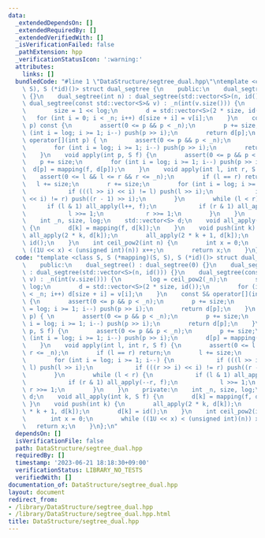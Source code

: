 ```yaml
---
data:
  _extendedDependsOn: []
  _extendedRequiredBy: []
  _extendedVerifiedWith: []
  _isVerificationFailed: false
  _pathExtension: hpp
  _verificationStatusIcon: ':warning:'
  attributes:
    links: []
  bundledCode: "#line 1 \"DataStructure/segtree_dual.hpp\"\ntemplate <class S, S (*mapping)(S,\
    \ S), S (*id)()> struct dual_segtree {\n    public:\n    dual_segtree() : dual_segtree(0)\
    \ {}\n    dual_segtree(int n) : dual_segtree(std::vector<S>(n, id())) {}\n   \
    \ dual_segtree(const std::vector<S>& v) : _n(int(v.size())) {\n        log = ceil_pow2(_n);\n\
    \        size = 1 << log;\n        d = std::vector<S>(2 * size, id());\n     \
    \   for (int i = 0; i < _n; i++) d[size + i] = v[i];\n    }\n    const S& operator[](int\
    \ p) const {\n        assert(0 <= p && p < _n);\n        p += size;\n        for\
    \ (int i = log; i >= 1; i--) push(p >> i);\n        return d[p];\n    }\n    S&\
    \ operator[](int p) { \n        assert(0 <= p && p < _n);\n        p += size;\n\
    \        for (int i = log; i >= 1; i--) push(p >> i);\n        return d[p];\n\
    \    }\n    void apply(int p, S f) {\n        assert(0 <= p && p < _n);\n    \
    \    p += size;\n        for (int i = log; i >= 1; i--) push(p >> i);\n      \
    \  d[p] = mapping(f, d[p]);\n    }\n    void apply(int l, int r, S f) {\n    \
    \    assert(0 <= l && l <= r && r <= _n);\n        if (l == r) return;\n     \
    \   l += size;\n        r += size;\n        for (int i = log; i >= 1; i--) {\n\
    \            if (((l >> i) << i) != l) push(l >> i);\n            if (((r >> i)\
    \ << i) != r) push((r - 1) >> i);\n        }\n        while (l < r) {\n      \
    \      if (l & 1) all_apply(l++, f);\n            if (r & 1) all_apply(--r, f);\n\
    \            l >>= 1;\n            r >>= 1;\n        }\n    }\n    private:\n\
    \    int _n, size, log;\n    std::vector<S> d;\n    void all_apply(int k, S f)\
    \ {\n        d[k] = mapping(f, d[k]);\n    }\n    void push(int k) {\n       \
    \ all_apply(2 * k, d[k]);\n        all_apply(2 * k + 1, d[k]);\n        d[k] =\
    \ id();\n    }\n    int ceil_pow2(int n) {\n        int x = 0;\n        while\
    \ ((1U << x) < (unsigned int)(n)) x++;\n        return x;\n    }\n};\n"
  code: "template <class S, S (*mapping)(S, S), S (*id)()> struct dual_segtree {\n\
    \    public:\n    dual_segtree() : dual_segtree(0) {}\n    dual_segtree(int n)\
    \ : dual_segtree(std::vector<S>(n, id())) {}\n    dual_segtree(const std::vector<S>&\
    \ v) : _n(int(v.size())) {\n        log = ceil_pow2(_n);\n        size = 1 <<\
    \ log;\n        d = std::vector<S>(2 * size, id());\n        for (int i = 0; i\
    \ < _n; i++) d[size + i] = v[i];\n    }\n    const S& operator[](int p) const\
    \ {\n        assert(0 <= p && p < _n);\n        p += size;\n        for (int i\
    \ = log; i >= 1; i--) push(p >> i);\n        return d[p];\n    }\n    S& operator[](int\
    \ p) { \n        assert(0 <= p && p < _n);\n        p += size;\n        for (int\
    \ i = log; i >= 1; i--) push(p >> i);\n        return d[p];\n    }\n    void apply(int\
    \ p, S f) {\n        assert(0 <= p && p < _n);\n        p += size;\n        for\
    \ (int i = log; i >= 1; i--) push(p >> i);\n        d[p] = mapping(f, d[p]);\n\
    \    }\n    void apply(int l, int r, S f) {\n        assert(0 <= l && l <= r &&\
    \ r <= _n);\n        if (l == r) return;\n        l += size;\n        r += size;\n\
    \        for (int i = log; i >= 1; i--) {\n            if (((l >> i) << i) !=\
    \ l) push(l >> i);\n            if (((r >> i) << i) != r) push((r - 1) >> i);\n\
    \        }\n        while (l < r) {\n            if (l & 1) all_apply(l++, f);\n\
    \            if (r & 1) all_apply(--r, f);\n            l >>= 1;\n           \
    \ r >>= 1;\n        }\n    }\n    private:\n    int _n, size, log;\n    std::vector<S>\
    \ d;\n    void all_apply(int k, S f) {\n        d[k] = mapping(f, d[k]);\n   \
    \ }\n    void push(int k) {\n        all_apply(2 * k, d[k]);\n        all_apply(2\
    \ * k + 1, d[k]);\n        d[k] = id();\n    }\n    int ceil_pow2(int n) {\n \
    \       int x = 0;\n        while ((1U << x) < (unsigned int)(n)) x++;\n     \
    \   return x;\n    }\n};\n"
  dependsOn: []
  isVerificationFile: false
  path: DataStructure/segtree_dual.hpp
  requiredBy: []
  timestamp: '2023-06-21 18:18:30+09:00'
  verificationStatus: LIBRARY_NO_TESTS
  verifiedWith: []
documentation_of: DataStructure/segtree_dual.hpp
layout: document
redirect_from:
- /library/DataStructure/segtree_dual.hpp
- /library/DataStructure/segtree_dual.hpp.html
title: DataStructure/segtree_dual.hpp
---
```


